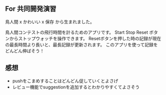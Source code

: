 ## For 共同開発演習

鳥人間 x かわいい x 保存 から生まれました。

  鳥人間コンテストの飛行時間を計るためのアプリです。
  Start Stop Reset ボタンからストップウォッチを操作できます。
  Resetボタンを押した時の記録が現在の最長時間より長いと、最長記録が更新されます。
  このアプリを使って記録をどんどん伸ばそう！
  

## 感想

- pushをこまめすることはどんどん促していくとよさげ
- レビュー機能でsuggestionを追加するとわかりやすくてよさそう
